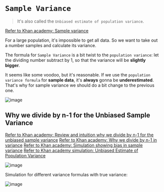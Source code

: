 # `Sample Variance`
> It's also called the `Unbiased estimate of population variance`.

[Refer to Khan academy: Sample variance](https://www.khanacademy.org/math/ap-statistics/summarizing-quantitative-data-ap/modal/v/sample-variance)

For a large population, it's impossible to get all data. So we want to take out a number samples and calculate its variance.

The formula for `Sample Variance` is a bit twist to the `population variance`: let the dividing number subtract by 1, so that the variance will be **slightly bigger**.

It seems like some voodoo, but it's reasonable. If we use the `population variance formula` for **sample data**, it's **always** gonna be **underestimated**.
That's why for sample variance we should do a bit change to the previous one.

![image](https://user-images.githubusercontent.com/14041622/43702447-6a0da578-998c-11e8-827f-bae369209171.png)


## Why we divide by n-1 for the Unbiased Sample Variance

[Refer to Khan academy: Review and intuition why we divide by n-1 for the unbiased sample variance](https://www.khanacademy.org/math/ap-statistics/summarizing-quantitative-data-ap/modal/v/review-and-intuition-why-we-divide-by-n-1-for-the-unbiased-sample-variance)
[Refer to Khan academy: Why we divide by n-1 in variance](https://www.khanacademy.org/math/ap-statistics/summarizing-quantitative-data-ap/modal/v/another-simulation-giving-evidence-that-n-1-gives-us-an-unbiased-estimate-of-variance)
[Refer to Khan academy: Simulation showing bias in sample variance](https://www.khanacademy.org/math/ap-statistics/summarizing-quantitative-data-ap/modal/v/simulation-showing-bias-in-sample-variance)
[Refer to Khan academy simulation: Unbiased Estimate of Population Variance](https://www.khanacademy.org/computer-programming/unbiased-estimate-of-population-variance/1169428428)

![image](https://user-images.githubusercontent.com/14041622/43703735-56befc98-9990-11e8-9fc1-b343e15c5076.png)


Simulation for different variance formulas with true variance:

![image](https://user-images.githubusercontent.com/14041622/43703965-ea9f2f3c-9990-11e8-9d7e-2016e38c26b6.png)

